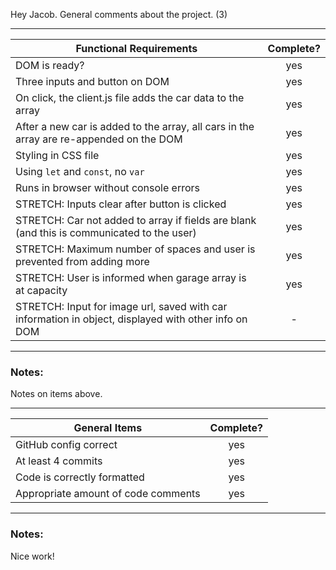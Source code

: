 Hey Jacob. General comments about the project. (3)

---

| Functional Requirements                                                                              | Complete? |
| ---------------------------------------------------------------------------------------------------- | :-------: |
| DOM is ready?                                                                                        |    yes    |
| Three inputs and button on DOM                                                                       |    yes    |
| On click, the client.js file adds the car data to the array                                          |    yes    |
| After a new car is added to the array, all cars in the array are re-appended on the DOM              |    yes    |
| Styling in CSS file                                                                                  |    yes    |
| Using `let` and `const`, no `var`                                                                    |    yes    |
| Runs in browser without console errors                                                               |    yes    |
| STRETCH: Inputs clear after button is clicked                                                        |    yes    |
| STRETCH: Car not added to array if fields are blank (and this is communicated to the user)           |    yes    |
| STRETCH: Maximum number of spaces and user is prevented from adding more                             |    yes    |
| STRETCH: User is informed when garage array is at capacity                                           |    yes    |
| STRETCH: Input for image url, saved with car information in object, displayed with other info on DOM |     -     |

---

### Notes:

Notes on items above.

---

| General Items                       | Complete? |
| ----------------------------------- | :-------: |
| GitHub config correct               |    yes    |
| At least 4 commits                  |    yes    |
| Code is correctly formatted         |    yes    |
| Appropriate amount of code comments |    yes    |

---

### Notes:

Nice work!
